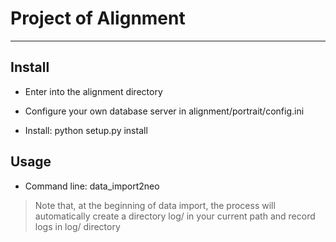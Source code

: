 # Project of Alignment
--------
## Install

* Enter into the alignment directory

* Configure your own database server in alignment/portrait/config.ini

* Install: python setup.py install

## Usage

* Command line: data_import2neo 

> Note that, at the beginning of data import, the process will automatically create a directory log/ in your current path and record logs in log/ directory
